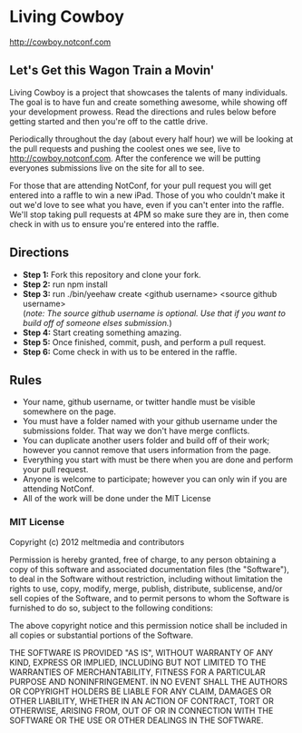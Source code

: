 # Living Cowboy
http://cowboy.notconf.com

## Let's Get this Wagon Train a Movin'
Living Cowboy is a project that showcases the talents of many individuals. The goal is to have fun and create something awesome, while showing off your development prowess. Read the directions and rules below before getting started and then you're off to the cattle drive.

Periodically throughout the day (about every half hour) we will be looking at the pull requests and pushing the coolest ones we see, live to http://cowboy.notconf.com. After the conference we will be putting everyones submissions live on the site for all to see.

For those that are attending NotConf, for your pull request you will get entered into a raffle to win a new iPad. Those of you who couldn't make it out we'd love to see what you have, even if you can't enter into the raffle. We'll stop taking pull requests at 4PM so make sure they are in, then come check in with us to ensure you're entered into the raffle.

## Directions
- **Step 1:** Fork this repository and clone your fork.
- **Step 2:** run npm install
- **Step 3:** run ./bin/yeehaw create &lt;github username&gt; &lt;source github username&gt; <br/>(_note: The source github username is optional. Use that if you want to build off of someone elses submission._)
- **Step 4:** Start creating something amazing.
- **Step 5:** Once finished, commit, push, and perform a pull request.
- **Step 6:** Come check in with us to be entered in the raffle.

## Rules
- Your name, github username, or twitter handle must be visible somewhere on the page.
- You must have a folder named with your github username under the  submissions folder. That way we don't have merge conflicts.
- You can duplicate another users folder and build off of their work; however you cannot remove that users information from the page.
- Everything you start with must be there when you are done and perform your pull request.
- Anyone is welcome to participate; however you can only win if you are attending NotConf.
- All of the work will be done under the MIT License


### MIT License
Copyright (c) 2012 meltmedia and contributors

Permission is hereby granted, free of charge, to any person obtaining a copy of this software and associated documentation files (the "Software"), to deal in the Software without restriction, including without limitation the rights to use, copy, modify, merge, publish, distribute, sublicense, and/or sell copies of the Software, and to permit persons to whom the Software is furnished to do so, subject to the following conditions:

The above copyright notice and this permission notice shall be included in all copies or substantial portions of the Software.

THE SOFTWARE IS PROVIDED "AS IS", WITHOUT WARRANTY OF ANY KIND, EXPRESS OR IMPLIED, INCLUDING BUT NOT LIMITED TO THE WARRANTIES OF MERCHANTABILITY, FITNESS FOR A PARTICULAR PURPOSE AND NONINFRINGEMENT. IN NO EVENT SHALL THE AUTHORS OR COPYRIGHT HOLDERS BE LIABLE FOR ANY CLAIM, DAMAGES OR OTHER LIABILITY, WHETHER IN AN ACTION OF CONTRACT, TORT OR OTHERWISE, ARISING FROM, OUT OF OR IN CONNECTION WITH THE SOFTWARE OR THE USE OR OTHER DEALINGS IN THE SOFTWARE.